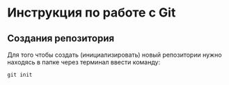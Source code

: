 # **Инструкция по работе с Git**

## Создания репозитория

Для того чтобы создать (инициализировать) новый репозитории нужно находясь в папке через терминал ввести команду:

    git init